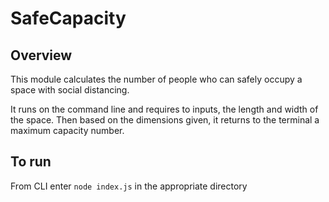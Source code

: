 # SafeCapacity

## Overview

This module calculates the number of people who can safely occupy a space with social distancing.

It runs on the command line and requires to inputs, the length and width of the space. Then based on the dimensions given, it returns to the terminal a maximum capacity number.

## To run

From CLI enter `node index.js` in the appropriate directory
